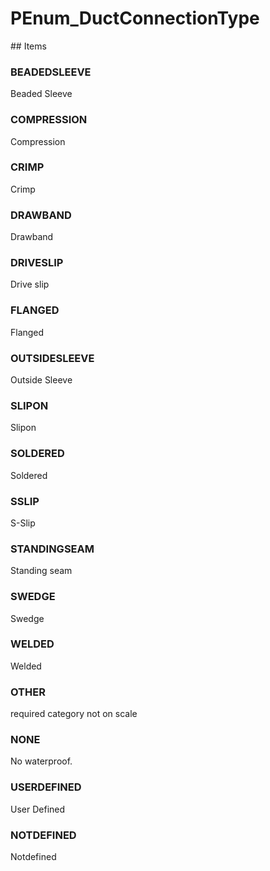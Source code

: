 # PEnum_DuctConnectionType

<!-- end of definition -->## Items

### BEADEDSLEEVE
Beaded Sleeve

### COMPRESSION
Compression

### CRIMP
Crimp

### DRAWBAND
Drawband

### DRIVESLIP
Drive slip

### FLANGED
Flanged

### OUTSIDESLEEVE
Outside Sleeve

### SLIPON
Slipon

### SOLDERED
Soldered

### SSLIP
S-Slip

### STANDINGSEAM
Standing seam

### SWEDGE
Swedge

### WELDED
Welded

### OTHER
required category not on scale

### NONE
No waterproof.

### USERDEFINED
User Defined

### NOTDEFINED
Notdefined
